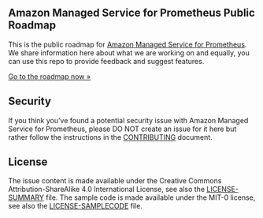 ## Amazon Managed Service for Prometheus Public Roadmap

This is the public roadmap for [Amazon Managed Service for Prometheus](https://aws.amazon.com/prometheus/). We share information here about what we are working on and equally, you can use this repo to provide feedback and suggest features.

[Go to the roadmap now »](https://github.com/aws/amazon-managed-service-for-prometheus-roadmap/issues)


## Security

If you think you’ve found a potential security issue with Amazon Managed Service for Prometheus, please DO NOT create an issue for it here but rather follow the instructions in the [CONTRIBUTING](CONTRIBUTING.md#security-issue-notifications) document.

## License 

The issue content is made available under the Creative Commons Attribution-ShareAlike 4.0 International License, see also the [LICENSE-SUMMARY](/LICENSE-SUMMARY) file.
The sample code is made available under the MIT-0 license, see also the [LICENSE-SAMPLECODE](/LICENSE-SAMPLECODE) file.
